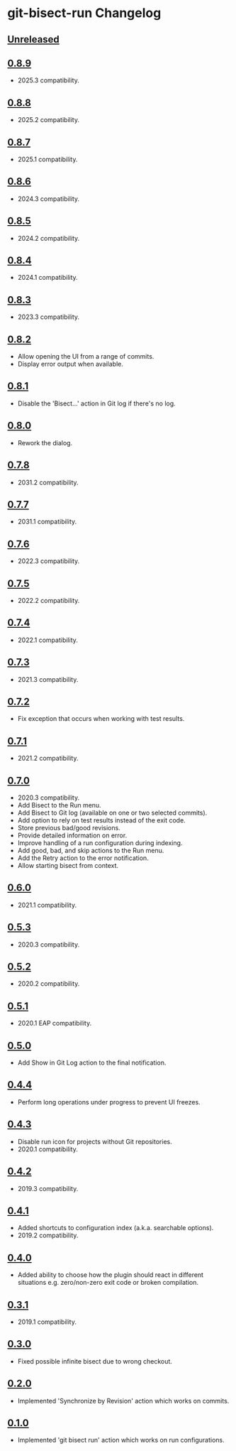 <!-- Keep a Changelog guide -> https://keepachangelog.com -->

# git-bisect-run Changelog

## [Unreleased]

## [0.8.9]

- 2025.3 compatibility.

## [0.8.8]

- 2025.2 compatibility.

## [0.8.7]

- 2025.1 compatibility.

## [0.8.6]

- 2024.3 compatibility.

## [0.8.5]

- 2024.2 compatibility.

## [0.8.4]

- 2024.1 compatibility.

## [0.8.3]

- 2023.3 compatibility.

## [0.8.2]

- Allow opening the UI from a range of commits.
- Display error output when available.

## [0.8.1]

- Disable the 'Bisect...' action in Git log if there's no log.

## [0.8.0]

- Rework the dialog.

## [0.7.8]

- 2031.2 compatibility.

## [0.7.7]

- 2031.1 compatibility.

## [0.7.6]

- 2022.3 compatibility.

## [0.7.5]

- 2022.2 compatibility.

## [0.7.4]

- 2022.1 compatibility.

## [0.7.3]

- 2021.3 compatibility.

## [0.7.2]

- Fix exception that occurs when working with test results.

## [0.7.1]

- 2021.2 compatibility.

## [0.7.0]

- 2020.3 compatibility.
- Add Bisect to the Run menu.
- Add Bisect to Git log (available on one or two selected commits).
- Add option to rely on test results instead of the exit code.
- Store previous bad/good revisions.
- Provide detailed information on error.
- Improve handling of a run configuration during indexing.
- Add good, bad, and skip actions to the Run menu.
- Add the Retry action to the error notification.
- Allow starting bisect from context.

## [0.6.0]

- 2021.1 compatibility.

## [0.5.3]

- 2020.3 compatibility.

## [0.5.2]

- 2020.2 compatibility.

## [0.5.1]

- 2020.1 EAP compatibility.

## [0.5.0]

- Add Show in Git Log action to the final notification.

## [0.4.4]

- Perform long operations under progress to prevent UI freezes.

## [0.4.3]

- Disable run icon for projects without Git repositories.
- 2020.1 compatibility.

## [0.4.2]

- 2019.3 compatibility.

## [0.4.1]

- Added shortcuts to configuration index (a.k.a. searchable options).
- 2019.2 compatibility.

## [0.4.0]

- Added ability to choose how the plugin should react in different situations e.g. zero/non-zero exit code 
  or broken compilation.

## [0.3.1]

- 2019.1 compatibility.

## [0.3.0]

- Fixed possible infinite bisect due to wrong checkout.

## [0.2.0]

- Implemented 'Synchronize by Revision' action which works on commits.

## [0.1.0]

- Implemented 'git bisect run' action which works on run configurations.

[Unreleased]: https://github.com/artspb/git-bisect-run/compare/v0.8.9...HEAD
[0.8.9]: https://github.com/artspb/git-bisect-run/compare/v0.8.8...v0.8.9
[0.8.8]: https://github.com/artspb/git-bisect-run/compare/v0.8.7...v0.8.8
[0.8.7]: https://github.com/artspb/git-bisect-run/compare/v0.8.6...v0.8.7
[0.8.6]: https://github.com/artspb/git-bisect-run/compare/v0.8.5...v0.8.6
[0.8.5]: https://github.com/artspb/git-bisect-run/compare/v0.8.4...v0.8.5
[0.8.4]: https://github.com/artspb/git-bisect-run/compare/v0.8.3...v0.8.4
[0.8.3]: https://github.com/artspb/git-bisect-run/compare/v0.8.2...v0.8.3
[0.8.2]: https://github.com/artspb/git-bisect-run/compare/v0.8.1...v0.8.2
[0.8.1]: https://github.com/artspb/git-bisect-run/compare/v0.8.0...v0.8.1
[0.8.0]: https://github.com/artspb/git-bisect-run/compare/v0.7.8...v0.8.0
[0.7.8]: https://github.com/artspb/git-bisect-run/compare/v0.7.7...v0.7.8
[0.7.7]: https://github.com/artspb/git-bisect-run/compare/v0.7.6...v0.7.7
[0.7.6]: https://github.com/artspb/git-bisect-run/compare/v0.7.5...v0.7.6
[0.7.5]: https://github.com/artspb/git-bisect-run/compare/v0.7.4...v0.7.5
[0.7.4]: https://github.com/artspb/git-bisect-run/compare/v0.7.3...v0.7.4
[0.7.3]: https://github.com/artspb/git-bisect-run/compare/v0.7.2...v0.7.3
[0.7.2]: https://github.com/artspb/git-bisect-run/compare/v0.7.1...v0.7.2
[0.7.1]: https://github.com/artspb/git-bisect-run/compare/v0.7.0...v0.7.1
[0.7.0]: https://github.com/artspb/git-bisect-run/compare/v0.6.0...v0.7.0
[0.6.0]: https://github.com/artspb/git-bisect-run/compare/v0.5.3...v0.6.0
[0.5.3]: https://github.com/artspb/git-bisect-run/compare/v0.5.2...v0.5.3
[0.5.2]: https://github.com/artspb/git-bisect-run/compare/v0.5.1...v0.5.2
[0.5.1]: https://github.com/artspb/git-bisect-run/compare/v0.5.0...v0.5.1
[0.5.0]: https://github.com/artspb/git-bisect-run/compare/v0.4.4...v0.5.0
[0.4.4]: https://github.com/artspb/git-bisect-run/compare/v0.4.3...v0.4.4
[0.4.3]: https://github.com/artspb/git-bisect-run/compare/v0.4.2...v0.4.3
[0.4.2]: https://github.com/artspb/git-bisect-run/compare/v0.4.1...v0.4.2
[0.4.1]: https://github.com/artspb/git-bisect-run/compare/v0.4.0...v0.4.1
[0.4.0]: https://github.com/artspb/git-bisect-run/compare/v0.3.1...v0.4.0
[0.3.1]: https://github.com/artspb/git-bisect-run/compare/v0.3.0...v0.3.1
[0.3.0]: https://github.com/artspb/git-bisect-run/compare/v0.2.0...v0.3.0
[0.2.0]: https://github.com/artspb/git-bisect-run/compare/v0.1.0...v0.2.0
[0.1.0]: https://github.com/artspb/git-bisect-run/commits/v0.1.0
